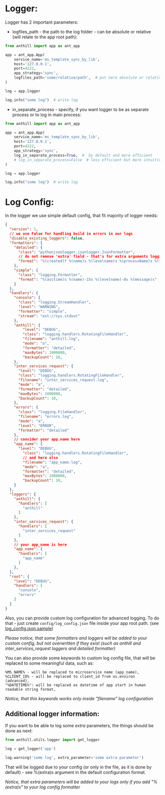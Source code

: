 # Logger:

Logger has 2 important parameters:
- logfiles_path - the path to the log folder - can be absolute or relative (will relate to the app root path):
  
```python
from anthill import app as ant_app

app = ant_app.App(  
    service_name='ms_template_sync_by_lib',
    host='127.0.0.1',
    port=4222,
    app_strategy='sync',
    logfiles_path='some/relative/path',  # put here absolute or relative path
)

log = app.logger

log.info("some log")  # write log

```
- in_separate_process - specify, if you want logger to be as separate process or to log in main process:
```python
from anthill import app as ant_app

app = ant_app.App(  
    service_name='ms_template_sync_by_lib',
    host='127.0.0.1',
    port=4222,
    app_strategy='sync',
    log_in_separate_process=True,  #  by default and more efficient
    # log_in_separate_process=False  # less efficient but more intuitive
)

log = app.logger

log.info("some log")  # write log

```

# Log Config:

In the logger we use simple default config, that fit majority of logger needs:
```json
{
  "version": 1,
  // we use False for handling build in errors in our logs
  "disable_existing_loggers": false,
  "formatters": {
    "detailed": {
      "class": "pythonjsonlogger.jsonlogger.JsonFormatter",
      // do not remove 'extra' field - that's for extra arguments logging
      "format": "%(created)f %(name)s %(levelname)s %(processName)s %(threadName)s %(message)s %(extra)s"
    },
    "simple": {
      "class": "logging.Formatter",
      "format": "%(asctime)s %(name)-15s %(levelname)-8s %(message)s"
    }
  },
  "handlers": {
    "console": {
      "class": "logging.StreamHandler",
      "level": "WARNING",
      "formatter": "simple",
      "stream": "ext://sys.stdout"
    },
    "anthill": {
        "level": "DEBUG",
        "class": "logging.handlers.RotatingFileHandler",
        "filename": "anthill.log",
        "mode": "a",
        "formatter": "detailed",
        "maxBytes": 1000000,
        "backupCount": 10,
    },
    "inter_services_request": {
      "level": "DEBUG",
      "class": "logging.handlers.RotatingFileHandler",
      "filename": "inter_services_request.log",
      "mode": "a",
      "formatter": "detailed",
      "maxBytes": 1000000,
      "backupCount": 10,
    },
    "errors": {
      "class": "logging.FileHandler",
      "filename": "errors.log",
      "mode": "a",
      "level": "ERROR",
      "formatter": "detailed"
    },
    // consider your app.name here
    "app_name": {
      "level": "DEBUG",
        "class": "logging.handlers.RotatingFileHandler",
        // and here also
        "filename": "app_name.log",
        "mode": "a",
        "formatter": "detailed",
        "maxBytes": 1000000,
        "backupCount": 10,
    }
  },
  "loggers": {
    "anthill": {
      "handlers": [
        "anthill"
      ]
    },
    "inter_services_request": {
      "handlers": [
        "inter_services_request"
      ]
    },
    // your app_name is here
    "app_name": {
      "handlers": [
        "app_name"
      ]
    },
  },
  "root": {
    "level": "DEBUG",
    "handlers": [
      "console",
      "errors"
    ]
  }
}
```

Also, you can provide custom log configuration for advanced logging.
To do that - just create `config/log_config.json` file inside your app root path.
(see [log_config.json.sample](../../examples/simple_examples/config/log_config.json.sample))

*Please notice, that some formatters and loggers will be added to your custom config,
but not overwritten if they exist (such as anthill and inter_services_request loggers
and detailed formatter)*

You can also provide some keywords to custom log config file, that will be replaced to
some meaningful data, such as:
```
%MS_NAME% - will be replaced to microservice name (app_name),
%CLIENT_ID% - will be replaced to client_id from os.environ (advanced),
"%DATETIME%": will be replaced as datetime of app start in human readable string format,
```

*Notice, that this keywords works only inside "filename" log configuration*

## Additional logger information:
If you want to be able to log some *extra* parameters, the things should be done as next:
```python
from anthill.utils.logger import get_logger

log = get_logger('app')

log.warning('some log', extra_parameter='some extra parameter')
```
That will be logged due to your config (or only in the file, as it is done by default) -
see %(extra)s argument in the default configuration format. 

*Notice, that extra parameters will be added to your logs only if you add "%(extra)s" to your log config formatter*